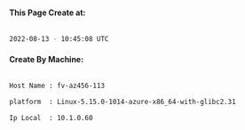 
   
#### This Page Create at:

```bash

2022-08-13 - 10:45:08 UTC

```

#### Create By Machine:

```bash

Host Name : fv-az456-113

platform  : Linux-5.15.0-1014-azure-x86_64-with-glibc2.31

Ip Local  : 10.1.0.60

```

